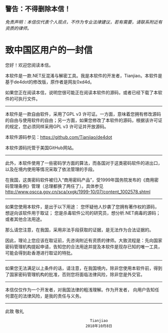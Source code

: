 ## **警告：不得删除本信！** ##

*免责声明：本信仅代表个人观点，不作为专业法律建议，若有需要，请联系附近有资质的律师。*

# 致中国区用户的一封信 #

您好！欢迎您阅读本信。

本软件是一款.NET反混淆与解密工具。我是本软件的开发者，Tianjiao。本软件是基于de4dot的修改版，原作者是网友0xd4d。

如果您正在阅读本信，说明您很可能正在阅读本软件的源码，或者已经下载了本软件的可执行文件。

----------

本软件是一款自由软件，采用了GPL v3 许可证。一方面，意味着您拥有修改源码的自由与使用软件的自由；另一方面，如果您修改了本软件的源码，根据该许可证的规定，您必须同样采用GPL v3 许可证并开放源码。

本软件源码参见：https://github.com/Tianjiao/de4dot

本软件源码托管于美国GitHub网站。

----------

此外，本软件使用了一些密码学方面的算法，而各国对于这类密码软件的进出口，以及在境内使用等情况采取了依法管理的手段。

在我国，这类密码软件被归入“商用密码产品”，受1999年国务院发布的《商用密码管理条例》管理（总理都换了两任了）。具体参见 http://www.oscca.gov.cn/sca/xxgk/1999-10/07/content_1002578.shtml 

----------

如果您使用本软件，是出于以下用途：
您怀疑他人抄袭了您拥有著作权的源码，想逆向该软件用于取证；
您是杀毒软件公司的研究员，想分析.NET病毒的源码；
或者其他合法用途。

那么请您注意，在我国，采用非法手段获取的证据，是无法作为合法证据的。

因此，理论上您应该在取证前，先咨询附近有资质的律师。大致流程是：先向国家密码管理机构提起申请，告知您的合法用途并提及本软件是现存已知的唯一工具，可能会得到赴香港进行取证的特批。

----------

如果您无法满足以上条件的话，请注意，在我国境内，除非您使用本软件前，得到了国家密码管理机构的批准，否则您将面临法律风险，除非您是外交官。

----------

本信仅仅作为一个开发者，对我国法律的粗浅理解。作为开发者，
向用户告知任何潜在的法律风险，是我的责任与义务。

----------
  
   此致
敬礼
                                         
                                          Tianjiao
                                        2018年10月8日




